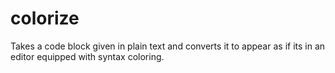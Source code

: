 colorize
========

Takes a code block given in plain text and converts it to appear as if its in an editor equipped with syntax coloring.
